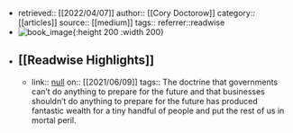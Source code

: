 - retrieved:: [[2022/04/07]]
  author:: [[Cory Doctorow]]
  category:: [[articles]]
  source:: [[medium]]
  tags:: 
  referrer::readwise
- ![book_image](https://readwise-assets.s3.amazonaws.com/static/images/article0.00998d930354.png){:height 200 :width 200}
- ## [[Readwise Highlights]]
	- link:: [null](null)
	  on:: [[2021/06/09]]
	  tags:: 
	  The doctrine that governments can’t do anything to prepare for the future and that businesses shouldn’t do anything to prepare for the future has produced fantastic wealth for a tiny handful of people and put the rest of us in mortal peril.